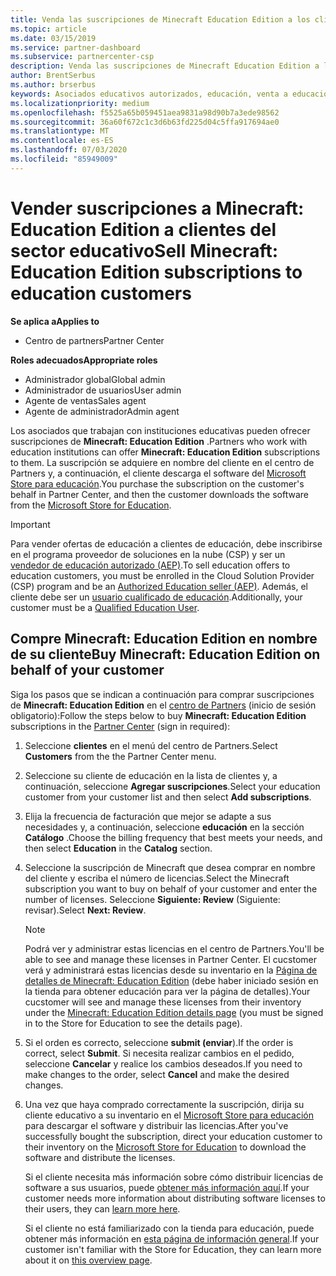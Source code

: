 ```yaml
---
title: Venda las suscripciones de Minecraft Education Edition a los clientes de educación
ms.topic: article
ms.date: 03/15/2019
ms.service: partner-dashboard
ms.subservice: partnercenter-csp
description: Venda las suscripciones de Minecraft Education Edition a los clientes de educación calificados que puedan descargarlos desde Microsoft Education Store.
author: BrentSerbus
ms.author: brserbus
keywords: Asociados educativos autorizados, educación, venta a educación, escuelas
ms.localizationpriority: medium
ms.openlocfilehash: f5525a65b059451aea9831a98d90b7a3ede98562
ms.sourcegitcommit: 36a60f672c1c3d6b63fd225d04c5ffa917694ae0
ms.translationtype: MT
ms.contentlocale: es-ES
ms.lasthandoff: 07/03/2020
ms.locfileid: "85949009"
---
```

# <a name="sell-minecraft-education-edition-subscriptions-to-education-customers"></a><span data-ttu-id="0e224-104">Vender suscripciones a Minecraft: Education Edition a clientes del sector educativo</span><span class="sxs-lookup"><span data-stu-id="0e224-104">Sell Minecraft: Education Edition subscriptions to education customers</span></span>

<span data-ttu-id="0e224-105">**Se aplica a**</span><span class="sxs-lookup"><span data-stu-id="0e224-105">**Applies to**</span></span>

-  <span data-ttu-id="0e224-106">Centro de partners</span><span class="sxs-lookup"><span data-stu-id="0e224-106">Partner Center</span></span>

<span data-ttu-id="0e224-107">**Roles adecuados**</span><span class="sxs-lookup"><span data-stu-id="0e224-107">**Appropriate roles**</span></span>
-   <span data-ttu-id="0e224-108">Administrador global</span><span class="sxs-lookup"><span data-stu-id="0e224-108">Global admin</span></span>
-   <span data-ttu-id="0e224-109">Administrador de usuarios</span><span class="sxs-lookup"><span data-stu-id="0e224-109">User admin</span></span>
-   <span data-ttu-id="0e224-110">Agente de ventas</span><span class="sxs-lookup"><span data-stu-id="0e224-110">Sales agent</span></span>
-   <span data-ttu-id="0e224-111">Agente de administrador</span><span class="sxs-lookup"><span data-stu-id="0e224-111">Admin agent</span></span>

<span data-ttu-id="0e224-112">Los asociados que trabajan con instituciones educativas pueden ofrecer suscripciones de **Minecraft: Education Edition** .</span><span class="sxs-lookup"><span data-stu-id="0e224-112">Partners who work with education institutions can offer **Minecraft: Education Edition** subscriptions to them.</span></span> <span data-ttu-id="0e224-113">La suscripción se adquiere en nombre del cliente en el centro de Partners y, a continuación, el cliente descarga el software del [Microsoft Store para educación](https://educationstore.microsoft.com).</span><span class="sxs-lookup"><span data-stu-id="0e224-113">You purchase the subscription on the customer's behalf in Partner Center, and then the customer downloads the software from the [Microsoft Store for Education](https://educationstore.microsoft.com).</span></span> 

>[!IMPORTANT]
><span data-ttu-id="0e224-114">Para vender ofertas de educación a clientes de educación, debe inscribirse en el programa proveedor de soluciones en la nube (CSP) y ser un [vendedor de educación autorizado (AEP)](https://www.mepn.com).</span><span class="sxs-lookup"><span data-stu-id="0e224-114">To sell education offers to education customers, you must be enrolled in the Cloud Solution Provider (CSP) program and be an [Authorized Education seller (AEP)](https://www.mepn.com).</span></span> <span data-ttu-id="0e224-115">Además, el cliente debe ser un [usuario cualificado de educación](https://www.microsoftvolumelicensing.com/DocumentSearch.aspx?Mode=3&DocumentTypeId=7).</span><span class="sxs-lookup"><span data-stu-id="0e224-115">Additionally, your customer must be a [Qualified Education User](https://www.microsoftvolumelicensing.com/DocumentSearch.aspx?Mode=3&DocumentTypeId=7).</span></span>  

 
## <a name="buy-minecraft-education-edition-on-behalf-of-your-customer"></a><span data-ttu-id="0e224-116">Compre **Minecraft: Education Edition** en nombre de su cliente</span><span class="sxs-lookup"><span data-stu-id="0e224-116">Buy **Minecraft: Education Edition** on behalf of your customer</span></span>

<span data-ttu-id="0e224-117">Siga los pasos que se indican a continuación para comprar suscripciones de **Minecraft: Education Edition** en el [centro de Partners](https://partnercenter.microsoft.com/pcv/dashboard/overview
) (inicio de sesión obligatorio):</span><span class="sxs-lookup"><span data-stu-id="0e224-117">Follow the steps below to buy **Minecraft: Education Edition** subscriptions in the [Partner Center](https://partnercenter.microsoft.com/pcv/dashboard/overview
) (sign in required):</span></span>

  1.  <span data-ttu-id="0e224-118">Seleccione **clientes** en el menú del centro de Partners.</span><span class="sxs-lookup"><span data-stu-id="0e224-118">Select **Customers** from the the Partner Center menu.</span></span>
  
  2.  <span data-ttu-id="0e224-119">Seleccione su cliente de educación en la lista de clientes y, a continuación, seleccione **Agregar suscripciones**.</span><span class="sxs-lookup"><span data-stu-id="0e224-119">Select your education customer from your customer list and then select **Add subscriptions**.</span></span>
  
  3.  <span data-ttu-id="0e224-120">Elija la frecuencia de facturación que mejor se adapte a sus necesidades y, a continuación, seleccione **educación** en la sección **Catálogo** .</span><span class="sxs-lookup"><span data-stu-id="0e224-120">Choose the billing frequency that best meets your needs, and then select **Education** in the **Catalog** section.</span></span>

  4.  <span data-ttu-id="0e224-121">Seleccione la suscripción de Minecraft que desea comprar en nombre del cliente y escriba el número de licencias.</span><span class="sxs-lookup"><span data-stu-id="0e224-121">Select the Minecraft subscription you want to buy on behalf of your customer and enter the number of licenses.</span></span> <span data-ttu-id="0e224-122">Seleccione **Siguiente: Review** (Siguiente: revisar).</span><span class="sxs-lookup"><span data-stu-id="0e224-122">Select **Next: Review**.</span></span>

      >[!NOTE]
      ><span data-ttu-id="0e224-123">Podrá ver y administrar estas licencias en el centro de Partners.</span><span class="sxs-lookup"><span data-stu-id="0e224-123">You'll be able to see and manage these licenses in Partner Center.</span></span> <span data-ttu-id="0e224-124">El cucstomer verá y administrará estas licencias desde su inventario en la [Página de detalles de Minecraft: Education Edition](https://educationstore.microsoft.com/store/details/minecraft-education-edition/9nblggh4r2r6) (debe haber iniciado sesión en la tienda para obtener educación para ver la página de detalles).</span><span class="sxs-lookup"><span data-stu-id="0e224-124">Your cucstomer will see and manage these licenses from their inventory under the [Minecraft: Education Edition details page](https://educationstore.microsoft.com/store/details/minecraft-education-edition/9nblggh4r2r6) (you must be signed in to the Store for Education to see the details page).</span></span> 

  5.  <span data-ttu-id="0e224-125">Si el orden es correcto, seleccione **submit (enviar**).</span><span class="sxs-lookup"><span data-stu-id="0e224-125">If the order is correct, select **Submit**.</span></span> <span data-ttu-id="0e224-126">Si necesita realizar cambios en el pedido, seleccione **Cancelar** y realice los cambios deseados.</span><span class="sxs-lookup"><span data-stu-id="0e224-126">If you need to make changes to the order, select **Cancel** and make the desired changes.</span></span>   

  6.  <span data-ttu-id="0e224-127">Una vez que haya comprado correctamente la suscripción, dirija su cliente educativo a su inventario en el [Microsoft Store para educación](https://educationstore.microsoft.com) para descargar el software y distribuir las licencias.</span><span class="sxs-lookup"><span data-stu-id="0e224-127">After you've successfully bought the subscription, direct your education customer to their inventory on the [Microsoft Store for Education](https://educationstore.microsoft.com) to download the software and distribute the licenses.</span></span>

      <span data-ttu-id="0e224-128">Si el cliente necesita más información sobre cómo distribuir licencias de software a sus usuarios, puede [obtener más información aquí](https://docs.microsoft.com/education/windows/school-get-minecraft#distribute-minecraft).</span><span class="sxs-lookup"><span data-stu-id="0e224-128">If your customer needs more information about distributing software licenses to their users, they can [learn more here](https://docs.microsoft.com/education/windows/school-get-minecraft#distribute-minecraft).</span></span>  
  
      <span data-ttu-id="0e224-129">Si el cliente no está familiarizado con la tienda para educación, puede obtener más información en [esta página de información general](https://docs.microsoft.com/microsoft-store/windows-store-for-business-overview).</span><span class="sxs-lookup"><span data-stu-id="0e224-129">If your customer isn't familiar with the Store for Education, they can learn more about it on [this overview page](https://docs.microsoft.com/microsoft-store/windows-store-for-business-overview).</span></span>  

      


